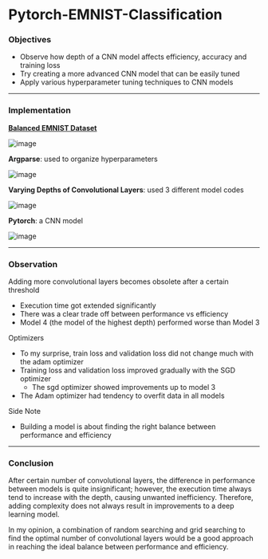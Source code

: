 # Pytorch-EMNIST-Classification
### Objectives
* Observe how depth of a CNN model affects efficiency, accuracy and training loss 
* Try creating a more advanced CNN model that can be easily tuned
* Apply various hyperparameter tuning techniques to CNN models
-----------------------------


### Implementation
**[Balanced EMNIST Dataset](https://www.nist.gov/itl/products-and-services/emnist-dataset)**

![image](https://user-images.githubusercontent.com/67905366/127757068-89c8a36f-1836-429d-a443-cd662567616c.png)

**Argparse**: used to organize hyperparameters 

![image](https://user-images.githubusercontent.com/67905366/127756324-bf818b52-bb71-463b-871f-007b0ff200f3.png)

**Varying Depths of Convolutional Layers**: used 3 different model codes

![image](https://user-images.githubusercontent.com/67905366/127756391-77a67399-633d-43a2-beee-672e88519dfb.png)

**Pytorch**: a CNN model 

![image](https://user-images.githubusercontent.com/67905366/127756441-627f2850-a0c6-4eda-8fac-f4b8f3f05fc7.png)

-----------------------------
### Observation

Adding more convolutional layers becomes obsolete after a certain threshold
  * Execution time got extended significantly
  * There was a clear trade off between performance vs efficiency
  * Model 4 (the model of the highest depth) performed worse than Model 3

Optimizers
  * To my surprise, train loss and validation loss did not change much with the adam optimizer
  * Training loss and validation loss improved gradually with the SGD optimizer
    * The sgd optimizer showed improvements up to model 3
  * The Adam optimizer had tendency to overfit data in all models

Side Note
* Building a model is about finding the right balance between performance and efficiency
-----------------------------


### Conclusion
After certain number of convolutional layers, the difference in performance between models is quite insignificant; however, the execution time always tend to increase with the depth, causing unwanted inefficiency. Therefore, adding complexity does not always result in improvements to a deep learning model.

In my opinion, a combination of random searching and grid searching to find the optimal number of convolutional layers would be a good approach in reaching the ideal balance between performance and efficiency.
